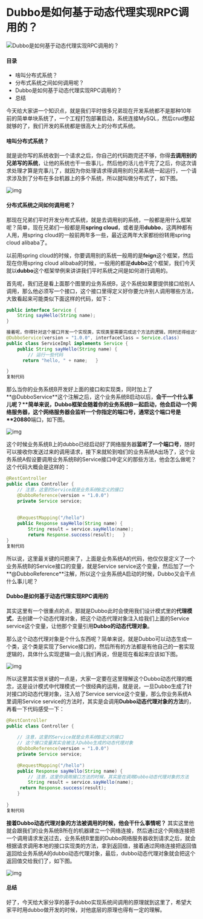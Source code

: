 # Dubbo是如何基于动态代理实现RPC调用的？                         

![Dubbo是如何基于动态代理实现RPC调用的？](https://cdn.jsdelivr.net/gh/wuwenyishi/shared@image/2022/04/02/2111-FgcJ5Y.awebp)

#### 目录

- 啥叫分布式系统？
- 分布式系统之间如何调用呢？
- Dubbo是如何基于动态代理实现RPC调用的？
- 总结

今天给大家讲一个知识点，就是我们平时很多兄弟现在开发系统都不是那种10年前的简单单块系统了，一个工程打包部署启动，系统连接MySQL，然后crud整起就够的了，我们开发的系统都是很高大上的分布式系统。

#### 啥叫分布式系统？

就是说你写的系统收到一个请求之后，你自己的代码跑完还不够，你得**去调用别的兄弟写的系统**，让他的系统也干一些事儿，然后他的活儿也干完了之后，你这次请求处理才算是完事儿了，就因为你处理请求得调用别的兄弟系统一起运行，一个请求涉及到了分布在多台机器上的多个系统，所以就叫做分布式了，如下图。

  ![img](https://cdn.jsdelivr.net/gh/wuwenyishi/shared@image/2022/04/02/2110-Eymv0A.awebp)

#### 分布式系统之间如何调用呢？

那现在兄弟们平时开发分布式系统，就是去调用别的系统，一般都是用什么框架呢？简单，现在兄弟们一般都是用**spring cloud**，或者是用**dubbo**，这两种都有人用，用spring cloud的一般前两年多一些，最近这两年大家都纷纷转用spring cloud alibaba了。

以前用spring cloud的时候，你要调用别的系统一般用的是**feign**这个框架，然后现在你用spring cloud alibaba的时候，一般用的都是**dubbo**这个框架，我们今天就以**dubbo**这个框架举例来讲讲我们平时系统之间是如何进行调用的。

首先呢，我们还是看上面那个图里的业务系统B，这个系统如果要提供接口给别人调用，那么他必须写一个接口，这个接口里得定义好你要允许别人调用哪些方法，大致看起来可能类似下面这样的代码，如下：

```java
public interface Service {  
    String sayHello(String name);   
}

接着呢，你得针对这个接口开发一个实现类，实现类里需要完成这个方法的逻辑，同时还得给这个实现类加上@DubboService这个注解，让Dubbo把他识别为一个对外的服务接口，如下面的代码：
@DubboService(version = "1.0.0", interfaceClass = Service.class)
public class ServiceImpl implements Service {    
    public String sayHello(String name) {   
        // 运行一些代码    
      return "hello, " + name;   }  

}
复制代码
```

那么当你的业务系统B开发好上面的接口和实现类，同时加上了**@DubboService**这个注解之后，这个业务系统B启动以后，**会干一个什么事儿呢？\**简单来说，Dubbo框架会随着你的业务系统B一起启动，他会启动一个网络服务器，这个网络服务器会监听一个你指定的端口号，通常这个端口号是\**20880**端口，如下图。

  ![img](https://cdn.jsdelivr.net/gh/wuwenyishi/shared@image/2022/04/02/2111-BqrlNu.awebp)

这个时候业务系统B上的dubbo已经启动好了网络服务器**监听了一个端口号**，随时可以接收你发送过来的调用请求，接下来就轮到咱们的业务系统A出场了，这个业务系统A假设要调用业务系统B的Service接口中定义的那些方法，他会怎么做呢？这个代码大概会是这样的：

```java
@RestController 
public class Controller {  
    // 注意，这里的Service就是业务系统B定义的接口 	
    @DubboReference(version = "1.0.0")  
    private Service service;    
    
   
    @RequestMapping("/hello")  
    public Response sayHello(String name) {          
        String result = service.sayHello(name);    
        return Response.success(result);   }    
}
复制代码
```

所以说，这里最关键的问题来了，上面是业务系统A的代码，他仅仅是定义了一个业务系统B的Service接口的变量，就是Service  service这个变量，然后加了一个**@DubboReference**注解，所以这个业务系统A启动的时候，Dubbo又会干点什么事儿呢？

#### Dubbo是如何基于动态代理实现RPC调用的

其实这里有一个很重点的点，那就是Dubbo此时会使用我们设计模式里的**代理模式**，去创建一个动态代理对象，把这个动态代理对象注入给我们上面的Service service这个变量，让他那个变量引用**Dubbo的动态代理对象**。

那么这个动态代理对象是个什么东西呢？简单来说，就是Dubbo可以动态生成一个类，这个类是实现了Service接口的，然后所有的方法都是有他自己的一套实现逻辑的，具体什么实现逻辑一会儿我们再说，但是现在看起来应该如下图。

  ![img](https://cdn.jsdelivr.net/gh/wuwenyishi/shared@image/2022/04/02/2111-IRtbu7.awebp)

所以这里其实很关键的一点是，大家一定要在这里理解这个Dubbo动态代理的概念，这是设计模式中代理模式一个很经典的运用，就是说，一旦Dubbo生成了针对接口的动态代理对象，注入给了Service service这个变量，那么你业务系统A里调用Service service的方法时，其实是会调用**Dubbo动态代理对象的方法**的，再看一下代码感受一下：

```java
@RestController 
public class Controller {     
    
    // 注意，这里的Service就是业务系统B定义的接口   
    // 这个接口变量其实会被注入Dubbo生成的动态代理对象 	
    @DubboReference(version = "1.0.0")   
    private Service service;   
    
    @RequestMapping("/hello")   
    public Response sayHello(String name) { 
        // 注意，这里你调用接口方法的时候，其实是在调用Dubbo动态代理对象的方法   
        String result = service.sayHello(name);    
     return Response.success(result);
    }  
    
}
复制代码
```

**接着Dubbo动态代理对象的方法被调用的时候，他会干什么事情呢？**  其实这里他就会跟我们的业务系统B所在的机器建立一个网络连接，然后通过这个网络连接把一个调用请求发送过去，业务系统B里面的Dubbo网络服务器收到请求之后，就会根据请求调用本地的接口实现类的方法，拿到返回值，接着通过网络连接把返回值返回给业务系统A的dubbo动态代理对象，最后，dubbo动态代理对象就会把这个返回值交给我们了，如下图。

  ![img](https://cdn.jsdelivr.net/gh/wuwenyishi/shared@image/2022/04/02/2112-KrjoDa.awebp)

#### 总结

好了，今天给大家分享的基于dubbo实现系统间调用的原理就到这里了，希望大家平时用dubbo做开发的时候，对他底层的原理也得有一定的理解。